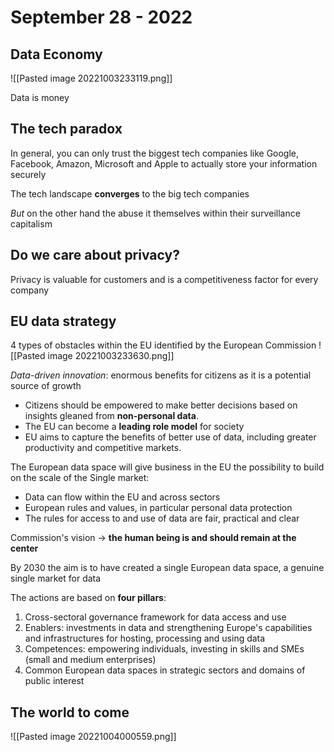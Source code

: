 # September 28 - 2022

## Data Economy

![[Pasted image 20221003233119.png]]

Data is money

## The tech paradox

In general, you can only trust the biggest tech companies like Google, Facebook, Amazon, Microsoft and Apple to actually store your information securely

The tech landscape **converges** to the big tech companies

*But* on the other hand the abuse it themselves within their surveillance capitalism

## Do we care about privacy?

Privacy is valuable for customers and is a competitiveness factor for every company

## EU data strategy

4 types of obstacles within the EU identified by the European Commission
![[Pasted image 20221003233630.png]]

*Data-driven innovation*: enormous benefits for citizens as it is a potential source of growth

- Citizens should be empowered to make better decisions based on insights gleaned from **non-personal data**.
- The EU can become a **leading role model** for society
- EU aims to capture the benefits of better use of data, including greater productivity and competitive markets.

The European data space will give business in the EU the possibility to build on the scale of the Single market:
- Data can flow within the EU and across sectors
- European rules and values, in particular personal data protection
- The rules for access to and use of data are fair, practical and clear

Commission's vision $\rightarrow$ **the human being is and should remain at the center**

By 2030 the aim is to have created a single European data space, a genuine single market for data

The actions are based on **four pillars**:

1. Cross-sectoral governance framework for data access and use
2. Enablers: investments in data and strengthening Europe's capabilities and infrastructures for hosting, processing and using data
3. Competences: empowering individuals, investing in skills and SMEs (small and medium enterprises)
4. Common European data spaces in strategic sectors and domains of public interest

## The world to come

![[Pasted image 20221004000559.png]]

